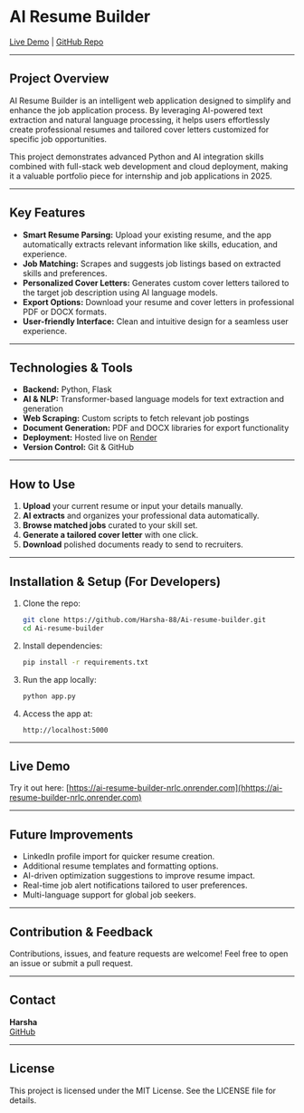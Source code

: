 # AI Resume Builder

[Live Demo](https://ai-resume-builder-nrlc.onrender.com) | [GitHub Repo](https://github.com/Harsha-88/Ai-resume-builder)

---

## Project Overview

AI Resume Builder is an intelligent web application designed to simplify and enhance the job application process. By leveraging AI-powered text extraction and natural language processing, it helps users effortlessly create professional resumes and tailored cover letters customized for specific job opportunities.

This project demonstrates advanced Python and AI integration skills combined with full-stack web development and cloud deployment, making it a valuable portfolio piece for internship and job applications in 2025.

---

## Key Features

- **Smart Resume Parsing:** Upload your existing resume, and the app automatically extracts relevant information like skills, education, and experience.
- **Job Matching:** Scrapes and suggests job listings based on extracted skills and preferences.
- **Personalized Cover Letters:** Generates custom cover letters tailored to the target job description using AI language models.
- **Export Options:** Download your resume and cover letters in professional PDF or DOCX formats.
- **User-friendly Interface:** Clean and intuitive design for a seamless user experience.

---

## Technologies & Tools

- **Backend:** Python, Flask  
- **AI & NLP:** Transformer-based language models for text extraction and generation  
- **Web Scraping:** Custom scripts to fetch relevant job postings  
- **Document Generation:** PDF and DOCX libraries for export functionality  
- **Deployment:** Hosted live on [Render](https://render.com)  
- **Version Control:** Git & GitHub  

---

## How to Use

1. **Upload** your current resume or input your details manually.
2. **AI extracts** and organizes your professional data automatically.
3. **Browse matched jobs** curated to your skill set.
4. **Generate a tailored cover letter** with one click.
5. **Download** polished documents ready to send to recruiters.

---

## Installation & Setup (For Developers)

1. Clone the repo:

    ```bash
    git clone https://github.com/Harsha-88/Ai-resume-builder.git
    cd Ai-resume-builder
    ```

2. Install dependencies:

    ```bash
    pip install -r requirements.txt
    ```

3. Run the app locally:

    ```bash
    python app.py
    ```

4. Access the app at:

    ```
    http://localhost:5000
    ```

---

## Live Demo

Try it out here: [https://ai-resume-builder-nrlc.onrender.com](hhttps://ai-resume-builder-nrlc.onrender.com)

---

## Future Improvements

- LinkedIn profile import for quicker resume creation.  
- Additional resume templates and formatting options.  
- AI-driven optimization suggestions to improve resume impact.  
- Real-time job alert notifications tailored to user preferences.  
- Multi-language support for global job seekers.

---

## Contribution & Feedback

Contributions, issues, and feature requests are welcome! Feel free to open an issue or submit a pull request.

---

## Contact

**Harsha**  
[GitHub](https://github.com/Harsha-88) 

---

## License

This project is licensed under the MIT License. See the LICENSE file for details.

